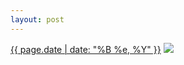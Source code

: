 ```yaml
---
layout: post
---
```


<p>
  <time><a href="/235">{{ page.date | date: "%B %e, %Y" }}</a></time>
  <a href="/235"><img src="{{ site.assets_url }}/235-640.jpg" srcset="{{ site.assets_url }}/235-1280.jpg 1280w, {{ site.assets_url }}/235-960.jpg 960w, {{ site.assets_url }}/235-640.jpg 640w, {{ site.assets_url }}/235-320.jpg 320w" sizes="(min-width: 700px) 50vw, calc(100vw - 2rem)" /></a>
</p>
